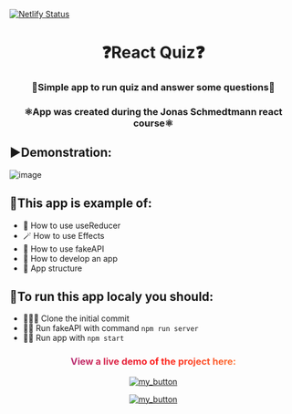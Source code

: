 [![Netlify Status](https://api.netlify.com/api/v1/badges/30f69ba5-411d-40a7-a458-ea35f73c0951/deploy-status)](https://app.netlify.com/sites/small-react-quiz-project/deploys)
<h1 align="center">❓React Quiz❓</h1>
<h3 align="center">🤔Simple app to run quiz and answer some questions🤔</h3>
<h3 align="center" >⚛️App was created during the Jonas Schmedtmann react course⚛️</h3>

## ▶️Demonstration:
![image](https://drive.google.com/uc?export=download&id=16Gq_3_6GofvLURO6Wetc1sLDpOeBxyFy)

## 🚀This app is example of:
- 🧱 How to use useReducer
- 🪄 How to use Effects
- 🔗 How to use fakeAPI
- 🧠 How to develop an app
- 🍎 App structure

## 👟To run this app localy you should:
- 🧑‍🤝‍🧑 Clone the initial commit
- 🏃‍♂️ Run fakeAPI with command `npm run server`
- 🏃‍♀️ Run app with `npm start`

<div align="center">
<h3 style="background: linear-gradient(to right, #833ab4, #fd1d1d, #fcb045); -webkit-background-clip: text; -webkit-text-fill-color: transparent;" 
> View a live demo of the project here:</h3>

[![my_button](https://img.shields.io/badge/click_me-37a779?style=for-the-badge)](https://small-react-quiz-project.netlify.app/)

[![my_button](https://img.shields.io/badge/🟦🟨-37a779?style=for-the-badge)](https://www.youtube.com/watch?v=G510jeWiaV0)

</div>
